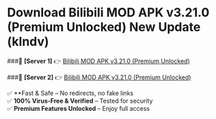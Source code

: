# Download Bilibili MOD APK v3.21.0 (Premium Unlocked) New Update (klndv)  



###🔹 **[Server 1]** 👉 [Bilibili MOD APK v3.21.0 (Premium Unlocked)](https://apkcomod.com?title=Bilibili_MOD_APK_v3.21.0_(Premium_Unlocked)) 

###🔹 **[Server 2]** 👉 [Bilibili MOD APK v3.21.0 (Premium Unlocked)](https://apkcomod.com?title=Bilibili_MOD_APK_v3.21.0_(Premium_Unlocked))  

✅ **Fast & Safe – No redirects, no fake links  
✅ **100% Virus-Free & Verified** – Tested for security  
✅ **Premium Features Unlocked** – Enjoy full access  


